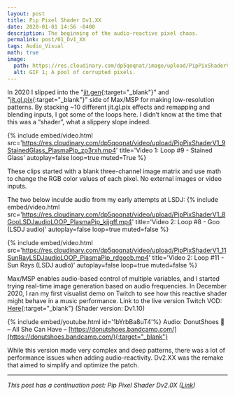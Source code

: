 ```yaml
---
layout: post
title: Pip Pixel Shader Dv1.XX
date: 2020-01-01 14:56 -0400
description: The beginning of the audio-reactive pixel chaos.
permalink: post/01_Dv1_XX
tags: Audio_Visual
math: true
image:
  path: https://res.cloudinary.com/dp5qoqnat/image/upload/PipPixShaderV1_8Goo216_PlasmaPip_10MB_uohstz.gif
  alt: GIF 1; A pool of corrupted pixels.
---
```


In 2020 I slipped into the "[jit.gen](https://docs.cycling74.com/legacy/max8/refpages/jit.gen){:target="_blank"}" and "[jit.gl.pix](https://docs.cycling74.com/legacy/max7/refpages/jit.gl.pix){:target="_blank"}" side of Max/MSP for making low-resolution patterns. By stacking ~10 different jit.gl.pix effects and remapping and blending inputs, I got some of the loops here. I didn’t know at the time that this was a “shader”, what a slippery slope indeed.

{%
  include embed/video.html
  src='https://res.cloudinary.com/dp5qoqnat/video/upload/PipPixShaderV1_9StainedGlass_PlasmaPip_zp3rxh.mp4'
  title='Video 1: Loop #9 - Stained Glass'
  autoplay=false
  loop=true
  muted=True
%}

These clips started with a blank three-channel image matrix and use math to change the RGB color values of each pixel. No external images or video inputs. 

The two below inculde audio from my early attempts at LSDJ:
{%
  include embed/video.html
  src='https://res.cloudinary.com/dp5qoqnat/video/upload/PipPixShaderV1_8GooLSDJaudioLOOP_PlasmaPip_kijgff.mp4'
  title='Video 2: Loop #8 - Goo (LSDJ audio)'
  autoplay=false
  loop=true
  muted=false
%}

{%
  include embed/video.html
  src='https://res.cloudinary.com/dp5qoqnat/video/upload/PipPixShaderV1_11SunRayLSDJaudioLOOP_PlasmaPip_rdgoob.mp4'
  title='Video 2: Loop #11 - Sun Rays (LSDJ audio)'
  autoplay=false
  loop=true
  muted=false
%}

Max/MSP enables audio-based control of multiple variables, and I started trying real-time image generation based on audio frequencies. In December 2020, I ran my first visualist demo on Twitch to see how this reactive shader might behave in a music performance.
Link to the live version Twitch VOD: [Here](https://twitch.tv/videos/851073696){:target="_blank"} (Shader version: Dv1.10)

{% include embed/youtube.html id='1bYrbBa8uT4'%}
Audio: DonutShoes 🍩 – All She Can Have – [https://donutshoes.bandcamp.com/](https://donutshoes.bandcamp.com/){:target="_blank"}

While this version made very complex and deep patterns, there was a lot of performance issues when adding audio-reactivity. Dv2.XX was the remake that aimed to simplify and optimize the patch.

---

*This post has a continuation post:  Pip Pixel Shader Dv2.0X ([Link](https://www.plasmapip.com/post/05_Dv2_0X))*